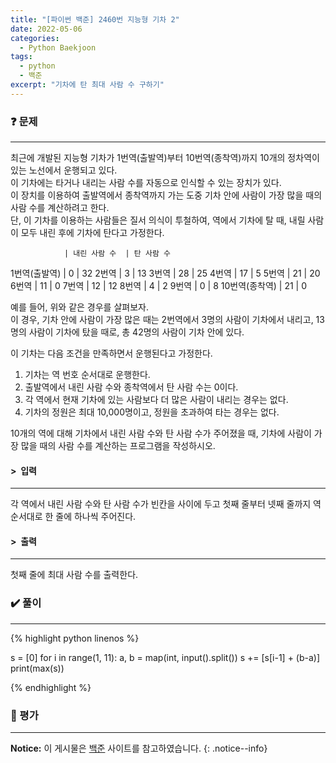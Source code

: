```yaml
---
title: "[파이썬 백준] 2460번 지능형 기차 2"
date: 2022-05-06
categories:
  - Python Baekjoon
tags:
  - python
  - 백준
excerpt: "기차에 탄 최대 사람 수 구하기"
---
```


### ❓ 문제

---

최근에 개발된 지능형 기차가 1번역(출발역)부터 10번역(종착역)까지 10개의 정차역이 있는 노선에서 운행되고 있다.<br>
이 기차에는 타거나 내리는 사람 수를 자동으로 인식할 수 있는 장치가 있다.<br>
이 장치를 이용하여 출발역에서 종착역까지 가는 도중 기차 안에 사람이 가장 많을 때의 사람 수를 계산하려고 한다.<br>
단, 이 기차를 이용하는 사람들은 질서 의식이 투철하여, 역에서 기차에 탈 때, 내릴 사람이 모두 내린 후에 기차에 탄다고 가정한다.<br>

                | 내린 사람 수  | 탄 사람 수
1번역(출발역)   | 0             | 32
2번역           | 3             | 13
3번역           | 28            | 25
4번역           | 17            | 5
5번역           | 21            | 20
6번역           | 11            | 0
7번역           | 12            | 12
8번역           | 4             | 2
9번역           | 0             | 8
10번역(종착역)  | 21            | 0

예를 들어, 위와 같은 경우를 살펴보자.<br>
이 경우, 기차 안에 사람이 가장 많은 때는 2번역에서 3명의 사람이 기차에서 내리고, 13명의 사람이 기차에 탔을 때로, 총 42명의 사람이 기차 안에 있다.<br>

이 기차는 다음 조건을 만족하면서 운행된다고 가정한다.<br>

1. 기차는 역 번호 순서대로 운행한다.<br>
2. 출발역에서 내린 사람 수와 종착역에서 탄 사람 수는 0이다.<br>
3. 각 역에서 현재 기차에 있는 사람보다 더 많은 사람이 내리는 경우는 없다.<br>
4. 기차의 정원은 최대 10,000명이고, 정원을 초과하여 타는 경우는 없다.<br>

10개의 역에 대해 기차에서 내린 사람 수와 탄 사람 수가 주어졌을 때, 기차에 사람이 가장 많을 때의 사람 수를 계산하는 프로그램을 작성하시오.<br>


#### > &nbsp;입력

---

각 역에서 내린 사람 수와 탄 사람 수가 빈칸을 사이에 두고 첫째 줄부터 넷째 줄까지 역 순서대로 한 줄에 하나씩 주어진다. <br>


#### > &nbsp;출력

---

첫째 줄에 최대 사람 수를 출력한다.<br>


### ✔️ 풀이

---

{% highlight python linenos %}

s = [0]
for i in range(1, 11):
    a, b = map(int, input().split())
    s += [s[i-1] + (b-a)]
print(max(s))

{% endhighlight %}

### 💬 평가

---



**Notice:** 이 게시물은 [백준](https://www.acmicpc.net/problem/2460) 사이트를 참고하였습니다.
{: .notice--info}
